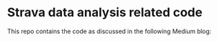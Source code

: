 # Strava data analysis related code

This repo contains the code as discussed in the following Medium blog:
